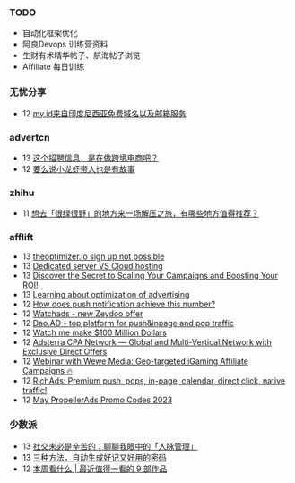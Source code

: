 ### TODO
-  自动化框架优化
-  阿良Devops 训练营资料
-  生财有术精华帖子、航海帖子浏览
-  Affiliate 每日训练

### 无忧分享
<!-- ruyo:START -->
-  12 [my.id来自印度尼西亚免费域名以及邮箱服务](https://51.ruyo.net/18376.html)<!-- ruyo:END -->

### advertcn
<!-- advertcn:START -->
-  13 [这个招聘信息，是在做跨境电商吧？](https://www.advertcn.com/forum.php?mod=viewthread&tid=110356)
-  12 [要么说小龙虾带人也是有故事](https://www.advertcn.com/forum.php?mod=viewthread&tid=110354)<!-- advertcn:END -->

### zhihu
<!-- zhihu:START -->
-  11 [想去「很绿很野」的地方来一场解压之旅，有哪些地方值得推荐？](http://www.zhihu.com/question/599400298/answer/3022509421?utm_campaign=rss&utm_medium=rss&utm_source=rss&utm_content=title)<!-- zhihu:END -->

### afflift
<!-- afflift:START -->
-  13 [theoptimizer.io sign up not possible](https://afflift.com/f/threads/theoptimizer-io-sign-up-not-possible.10911/)
-  13 [Dedicated server VS Cloud hosting](https://afflift.com/f/threads/dedicated-server-vs-cloud-hosting.10902/)
-  13 [Discover the Secret to Scaling Your Campaigns and Boosting Your ROI!](https://afflift.com/f/threads/discover-the-secret-to-scaling-your-campaigns-and-boosting-your-roi.10923/)
-  13 [Learning about optimization of advertising](https://afflift.com/f/threads/learning-about-optimization-of-advertising.10927/)
-  12 [How does push notification achieve this number?](https://afflift.com/f/threads/how-does-push-notification-achieve-this-number.10924/)
-  12 [Watchads - new Zeydoo offer](https://afflift.com/f/threads/watchads-new-zeydoo-offer.10919/)
-  12 [Dao.AD - top platform for push&amp;inpage and pop traffic](https://afflift.com/f/threads/dao-ad-top-platform-for-push-inpage-and-pop-traffic.5708/)
-  12 [Watch me make $100 Million Dollars](https://afflift.com/f/threads/watch-me-make-100-million-dollars.10915/)
-  12 [Adsterra CPA Network — Global and Multi-Vertical Network with Exclusive Direct Offers](https://afflift.com/f/threads/adsterra-cpa-network-%E2%80%94-global-and-multi-vertical-network-with-exclusive-direct-offers.10001/)
-  12 [Webinar with Wewe Media: Geo-targeted iGaming Affiliate Campaigns 🔥](https://afflift.com/f/threads/webinar-with-wewe-media-geo-targeted-igaming-affiliate-campaigns-%F0%9F%94%A5.10926/)
-  12 [RichAds: Premium push, pops, in-page, calendar, direct click, native traffic!](https://afflift.com/f/threads/richads-premium-push-pops-in-page-calendar-direct-click-native-traffic.991/)
-  12 [May PropellerAds Promo Codes 2023](https://afflift.com/f/threads/may-propellerads-promo-codes-2023.10871/)<!-- afflift:END -->

### 少数派
<!-- sspai:START -->
-  13 [社交未必是辛苦的：聊聊我眼中的「人脉管理」](https://sspai.com/post/79780)
-  13 [三种方法，自动生成好记又好用的密码](https://sspai.com/prime/story/password-autogen)
-  12 [本周看什么 | 最近值得一看的 9 部作品](https://sspai.com/post/79774)<!-- sspai:END -->
